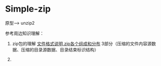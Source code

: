 # Simple-zip
原型--> unzip2





参考周边知识理解：
1. zip包的理解 [文件格式说明,zip各个组成和分布](http://blog.sina.com.cn/s/blog_4c3591bd0100zzm6.html)
   3部分（压缩的文件内容源数据、压缩的目录源数据、目录结束标识结构）

2. 
